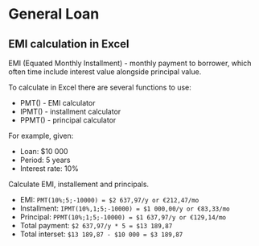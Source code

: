 # General Loan
## EMI calculation in Excel
EMI (Equated Monthly Installment) - monthly payment to borrower, which often time include interest value alongside principal value.

To calculate in Excel there are several functions to use:
- PMT() - EMI calculator
- IPMT() - installment calculator
- PPMT() - principal calculator

For example, given:
- Loan: $10 000
- Period: 5 years
- Interest rate: 10%

Calculate EMI, installement and principals.
- EMI: `PMT(10%;5;-10000) = $2 637,97/y or €212,47/mo`
- Installment: `IPMT(10%,1;5;-10000) = $1 000,00/y or €83,33/mo`
- Principal: `PPMT(10%;1;5;-10000) = $1 637,97/y or €129,14/mo`
- Total payment: `$2 637,97/y * 5 = $13 189,87`
- Total interset: `$13 189,87 - $10 000 = $3 189,87`
